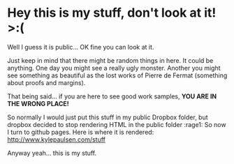 # Hey this is my stuff, don't look at it! >:(
Well I guess it is public... OK fine you can look at it.

Just keep in mind that there might be random things in here. It could be anything. One day you might see a really ugly monster. Another you might see something as beautiful as the lost works of Pierre de Fermat (something about proofs and margins).

That being said... if you are here to see good work samples, **YOU ARE IN THE WRONG PLACE!**

So normally I would just put this stuff in my public Dropbox folder, but dropbox decided to stop rendering HTML in the public folder :rage1: So now I turn to github pages. Here is where it is rendered: http://www.kylepaulsen.com/stuff

Anyway yeah... this is my stuff.
